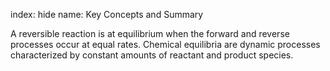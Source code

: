 index: hide
name: Key Concepts and Summary

A reversible reaction is at equilibrium when the forward and reverse processes occur at equal rates. Chemical equilibria are dynamic processes characterized by constant amounts of reactant and product species.
